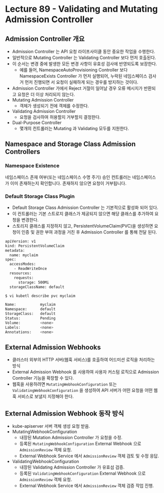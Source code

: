 # Lecture 89 - Validating and Mutating Admission Controller

## Admission Controller 개요

- Admission Controller 는 API 요청 라이프사이클 동안 중요한 작업을 수행한다.
- 일반적으로 Mutating Controller 는 Validating Controller 보다 먼저 호출된다.
- 이 순서는 변경 중에 발생한 모든 변경 사항이 유효성 검사에 반영되도록 보장한다.
    - 예를 들어, NamespaceAutoProvisioning Controller 보다 NamespaceExists Controller 가 먼저 실행되어, 누락된 네임스페이스 검사거 먼저 진행되면 서 요청이 실패하게 되는 경우를 방지하는 것이다.
- Admission Controller 가에서 Reject 거절이 일어날 경우 오류 메시지가 반환되고 요청은 더 이상 처리되지 않는다.
- Mutating Admission Controller
    - 객체가 생성되기 전에 객체를 수정한다.
- Validating Admission Controller
    - 요청을 검사하여 허용할지 거부할지 결정한다.
- Dual-Purpose Controller
    - 몇개의 컨트롤러는 Mutating 과 Validating 모두를 지원한다.

## Namespace and Storage Class Admission Controllers

### Namespace Existence

네임스페이스 존재 여부(또는 네임스페이스 수명 주기) 승인 컨트롤러는 네임스페이스가 이미 존재하는지 확인합니다.
존재하지 않으면 요청이 거부됩니다.

### Default Storage Class Plugin

- Default Storage Class Admission Controller 는 기본적으로 활성화 되어 있다.
- 이 컨트롤러는 기본 스트로지 클래스가 제공되지 않으면 해당 클래스를 추가하여 요청을 변경한다.
- 스토리지 클래스를 지정하지 않고, PersistentVolumeClaim(PVC)을 생성하면 요청이 인증 및 권한 부여 과정을 거친 후 Admission Controller 를 통해 전달 된다.

```bash
apiVersion: v1
kind: PersistentVolumeClaim
metadata:
  name: myclaim
spec:
  accessModes:
    - ReadWriteOnce
  resources:
    requests:
      storage: 500Mi
  storageClassName: default

$ vi kubetl describe pvc myclaim

Name:           myclaim
Namespace:      default
StorageClass:   default
Status:         Pending
Volume:         <none>
Labels:         <none>
Annotations:    <none>

```

## External Admission Webhooks

- 클러스터 외부의 HTTP 서버(웹훅 서비스)를 호출하여 어드미션 로직을 처리하는 방식
- External Admission Webhook 를 사용하여 사용자 커스텀 로직으로 Admission Controller 기능을 확장할 수 있다.
- 웹훅을 사용하려면 `MutatingWebhookConfiguration` 또는 `ValidatingWebhookConfiguration` 을 생성하여 API 서버가 어떤 요청을 어떤 웹훅 서비스로 보낼지 지정해야 한다.

## External Admission Webhook 동작 방식

- kube-apiserver 서버 객체 생성 요청 받음.
- MutatingWebhookConfiguration
    - 내장된 Mutation Admission Controller 가 요청을 수정.
    - 등록된 `MutatingWebhookConfiguration` External Webhook 으로 `AdmissionReview` 객체 요청.
    - External Webhook Service 에서 `AdmissionReview` 객체 검토 및 수정 응답.
- ValidatingWebhookConfiguration
    - 내장된 Validating Admission Controller 가 유효섬 검증.
    - 등록된 `ValidatingWebhookConfiguration` External Webhook 으로 `AdmissionReview` 객체 요청.
    - External Webhook Service 에서 `AdmissionReview` 객체 검증 작업 진행.